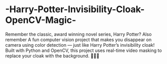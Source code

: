 # -Harry-Potter-Invisibility-Cloak-OpenCV-Magic-
Remember the classic, award winning novel series, Harry Potter?
Also remember
A fun computer vision project that makes you disappear on camera using color detection — just like Harry Potter’s invisibility cloak! Built with Python and OpenCV, this project uses real-time video masking to replace your cloak with the background. 🧙‍♂️✨
